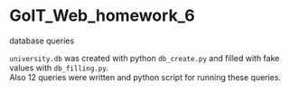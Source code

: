 # GoIT_Web_homework_6
database queries

`university.db` was created with python `db_create.py` and filled with fake values with `db_filling.py`.  
Also 12 queries were written and python script for running these queries.  
